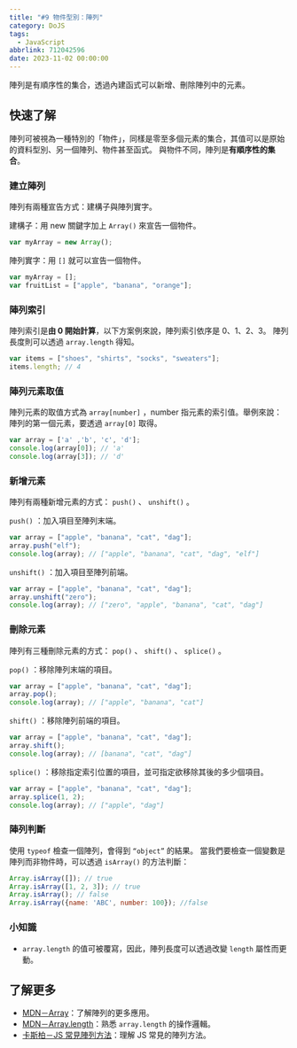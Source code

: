 ```yaml
---
title: "#9 物件型別：陣列"
category: DoJS
tags:
  - JavaScript
abbrlink: 712042596
date: 2023-11-02 00:00:00
---
```

陣列是有順序性的集合，透過內建函式可以新增、刪除陣列中的元素。
<!--more-->
## 快速了解
陣列可被視為一種特別的「物件」，同樣是零至多個元素的集合，其值可以是原始的資料型別、另一個陣列、物件甚至函式。
與物件不同，陣列是**有順序性的集合**。
### 建立陣列
陣列有兩種宣告方式：建構子與陣列實字。

建構子：用 new 關鍵字加上 `Array()` 來宣告一個物件。
```jsx
var myArray = new Array();
```
陣列實字：用 `[]` 就可以宣告一個物件。
```jsx
var myArray = [];
var fruitList = ["apple", "banana", "orange"];
```
### 陣列索引
陣列索引是**由 0 開始計算**，以下方案例來說，陣列索引依序是 0、1、2、3。
陣列長度則可以透過 `array.length` 得知。
```jsx
var items = ["shoes", "shirts", "socks", "sweaters"];
items.length; // 4
```
### 陣列元素取值
陣列元素的取值方式為 `array[number]` ，number 指元素的索引值。舉例來說：陣列的第一個元素，要透過 `array[0]` 取得。
```jsx
var array = ['a' ,'b', 'c', 'd'];
console.log(array[0]); // 'a'
console.log(array[3]); // 'd'
```
### 新增元素
陣列有兩種新增元素的方式： `push()` 、 `unshift()` 。

`push()` ：加入項目至陣列末端。
```jsx
var array = ["apple", "banana", "cat", "dag"];
array.push("elf");
console.log(array); // ["apple", "banana", "cat", "dag", "elf"]
```
`unshift()` ：加入項目至陣列前端。
```jsx
var array = ["apple", "banana", "cat", "dag"];
array.unshift("zero"); 
console.log(array); // ["zero", "apple", "banana", "cat", "dag"]
```
### 刪除元素
陣列有三種刪除元素的方式： `pop()` 、 `shift()` 、 `splice()` 。

`pop()` ：移除陣列末端的項目。
```jsx
var array = ["apple", "banana", "cat", "dag"];
array.pop();
console.log(array); // ["apple", "banana", "cat"]
```
`shift()` ：移除陣列前端的項目。
```jsx
var array = ["apple", "banana", "cat", "dag"];
array.shift();
console.log(array); // [banana", "cat", "dag"]
```
`splice()` ：移除指定索引位置的項目，並可指定欲移除其後的多少個項目。
```jsx
var array = ["apple", "banana", "cat", "dag"];
array.splice(1, 2);
console.log(array); // ["apple", "dag"]
```
### 陣列判斷
使用 `typeof` 檢查一個陣列，會得到 `“object”` 的結果。
當我們要檢查一個變數是陣列而非物件時，可以透過 `isArray()` 的方法判斷：
```jsx
Array.isArray([]); // true
Array.isArray([1, 2, 3]); // true
Array.isArray(); // false
Array.isArray({name: 'ABC', number: 100}); //false
```
### 小知識
- `array.length` 的值可被覆寫，因此，陣列長度可以透過改變 `length` 屬性而更動。
## 了解更多
- [MDN－Array](https://developer.mozilla.org/zh-TW/docs/Web/JavaScript/Reference/Global_Objects/Array)：了解陣列的更多應用。
- [MDN－Array.length](https://developer.mozilla.org/zh-TW/docs/Web/JavaScript/Reference/Global_Objects/Array/length)：熟悉 `array.length` 的操作邏輯。
- [卡斯柏－JS 常見陣列方法](https://www.casper.tw/development/2020/10/04/js-array-methods/)：理解 JS 常見的陣列方法。